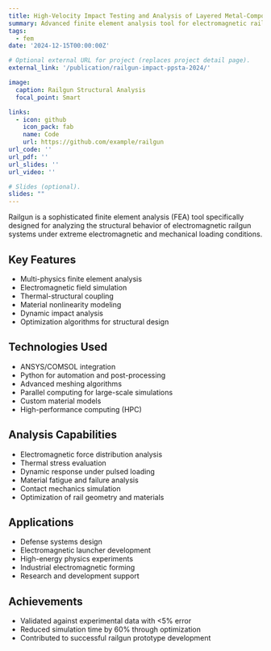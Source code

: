 ```yaml
---
title: High-Velocity Impact Testing and Analysis of Layered Metal-Composite Shields Using Electromagnetic Railguns
summary: Advanced finite element analysis tool for electromagnetic railgun structural design.
tags:
  - fem
date: '2024-12-15T00:00:00Z'

# Optional external URL for project (replaces project detail page).
external_link: '/publication/railgun-impact-ppsta-2024/'

image:
  caption: Railgun Structural Analysis
  focal_point: Smart

links:
  - icon: github
    icon_pack: fab
    name: Code
    url: https://github.com/example/railgun
url_code: ''
url_pdf: ''
url_slides: ''
url_video: ''

# Slides (optional).
slides: ""
---
```


Railgun is a sophisticated finite element analysis (FEA) tool specifically designed for analyzing the structural behavior of electromagnetic railgun systems under extreme electromagnetic and mechanical loading conditions.

## Key Features

- Multi-physics finite element analysis
- Electromagnetic field simulation
- Thermal-structural coupling
- Material nonlinearity modeling
- Dynamic impact analysis
- Optimization algorithms for structural design

## Technologies Used

- ANSYS/COMSOL integration
- Python for automation and post-processing
- Advanced meshing algorithms
- Parallel computing for large-scale simulations
- Custom material models
- High-performance computing (HPC)

## Analysis Capabilities

- Electromagnetic force distribution analysis
- Thermal stress evaluation
- Dynamic response under pulsed loading
- Material fatigue and failure analysis
- Contact mechanics simulation
- Optimization of rail geometry and materials

## Applications

- Defense systems design
- Electromagnetic launcher development
- High-energy physics experiments
- Industrial electromagnetic forming
- Research and development support

## Achievements

- Validated against experimental data with <5% error
- Reduced simulation time by 60% through optimization
- Contributed to successful railgun prototype development
